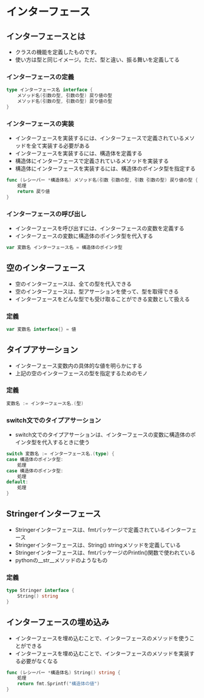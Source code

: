 # インターフェース

## インターフェースとは
- クラスの機能を定義したものです。
- 使い方は型と同じイメージ。ただ、型と違い、振る舞いを定義してる

### インターフェースの定義
```go
type インターフェース名 interface {
    メソッド名(引数の型, 引数の型) 戻り値の型
    メソッド名(引数の型, 引数の型) 戻り値の型
}
```

### インターフェースの実装
- インターフェースを実装するには、インターフェースで定義されているメソッドを全て実装する必要がある
- インターフェースを実装するには、構造体を定義する
- 構造体にインターフェースで定義されているメソッドを実装する
- 構造体にインターフェースを実装するには、構造体のポインタ型を指定する
```go
func (レシーバー *構造体名) メソッド名(引数 引数の型, 引数 引数の型) 戻り値の型 {
    処理
    return 戻り値
}
```

### インターフェースの呼び出し
- インターフェースを呼び出すには、インターフェースの変数を定義する
- インターフェースの変数に構造体のポインタ型を代入する

```go
var 変数名 インターフェース名 = 構造体のポインタ型
```

## 空のインターフェース
- 空のインターフェースは、全ての型を代入できる
- 空のインターフェースは、型アサーションを使って、型を取得できる
- インターフェースをどんな型でも受け取ることができる変数として扱える

### 定義
```go
var 変数名 interface{} = 値
```

## タイプアサーション
- インターフェース変数内の具体的な値を明らかにする
- 上記の空のインターフェースの型を指定するためのモノ

### 定義
```go
変数名 := インターフェース名.(型)
```

### switch文でのタイプアサーション
- switch文でのタイプアサーションは、インターフェースの変数に構造体のポインタ型を代入するときに使う

```go
switch 変数名 := インターフェース名.(type) {
case 構造体のポインタ型:
    処理
case 構造体のポインタ型:
    処理
default:
    処理
}
```

## Stringerインターフェース
- Stringerインターフェースは、fmtパッケージで定義されているインターフェース
- Stringerインターフェースは、String() stringメソッドを定義している
- Stringerインターフェースは、fmtパッケージのPrintln()関数で使われている
- pythonの__str__メソッドのようなもの

### 定義
```go
type Stringer interface {
    String() string
}
```

## インターフェースの埋め込み
- インターフェースを埋め込むことで、インターフェースのメソッドを使うことができる
- インターフェースを埋め込むことで、インターフェースのメソッドを実装する必要がなくなる
```go
func (レシーバー *構造体名) String() string {
    処理
    return fmt.Sprintf("構造体の値")
}
```